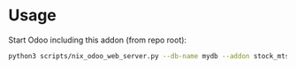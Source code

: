 # Usage

Start Odoo including this addon (from repo root):

```bash
python3 scripts/nix_odoo_web_server.py --db-name mydb --addon stock_mts_mto_rule
```

